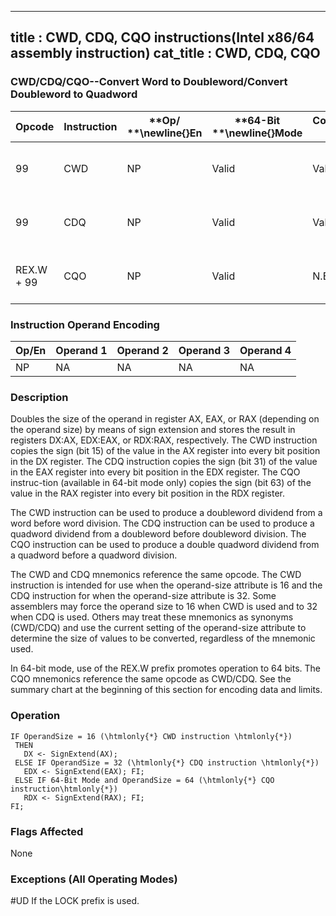 ----------------------------
title : CWD, CDQ, CQO instructions(Intel x86/64 assembly instruction)
cat_title : CWD, CDQ, CQO
----------------------------
### CWD/CDQ/CQO--Convert Word to Doubleword/Convert Doubleword to Quadword


|**Opcode**|**Instruction**|**Op/ **\newline{}**En**|**64-Bit **\newline{}**Mode**|**Compat/**\newline{}**Leg Mode**|**Description**|
|----------|---------------|------------------------|-----------------------------|---------------------------------|---------------|
|99|CWD|NP|Valid|Valid|DX:AX <- sign-extend of AX.|
|99|CDQ|NP|Valid|Valid|EDX:EAX <- sign-extend of EAX.|
|REX.W + 99|CQO|NP|Valid|N.E.|RDX:RAX<- sign-extend of RAX.|
### Instruction Operand Encoding


|Op/En|Operand 1|Operand 2|Operand 3|Operand 4|
|-----|---------|---------|---------|---------|
|NP|NA|NA|NA|NA|
### Description


Doubles the size of the operand in register AX, EAX, or RAX (depending on the operand size) by means of sign extension and stores the result in registers DX:AX, EDX:EAX, or RDX:RAX, respectively. The CWD instruction copies the sign (bit 15) of the value in the AX register into every bit position in the DX register. The CDQ instruction copies the sign (bit 31) of the value in the EAX register into every bit position in the EDX register. The CQO instruc-tion (available in 64-bit mode only) copies the sign (bit 63) of the value in the RAX register into every bit position in the RDX register.

The CWD instruction can be used to produce a doubleword dividend from a word before word division. The CDQ instruction can be used to produce a quadword dividend from a doubleword before doubleword division. The CQO instruction can be used to produce a double quadword dividend from a quadword before a quadword division.

The CWD and CDQ mnemonics reference the same opcode. The CWD instruction is intended for use when the operand-size attribute is 16 and the CDQ instruction for when the operand-size attribute is 32. Some assemblers may force the operand size to 16 when CWD is used and to 32 when CDQ is used. Others may treat these mnemonics as synonyms (CWD/CDQ) and use the current setting of the operand-size attribute to determine the size of values to be converted, regardless of the mnemonic used.

In 64-bit mode, use of the REX.W prefix promotes operation to 64 bits. The CQO mnemonics reference the same opcode as CWD/CDQ. See the summary chart at the beginning of this section for encoding data and limits.


### Operation

```info-verb
IF OperandSize = 16 (\htmlonly{*} CWD instruction \htmlonly{*})
 THEN 
   DX <- SignExtend(AX);
 ELSE IF OperandSize = 32 (\htmlonly{*} CDQ instruction \htmlonly{*})
   EDX <- SignExtend(EAX); FI;
 ELSE IF 64-Bit Mode and OperandSize = 64 (\htmlonly{*} CQO instruction\htmlonly{*})
   RDX <- SignExtend(RAX); FI;
FI;
```
### Flags Affected


None

### Exceptions (All Operating Modes)


#UD  If the LOCK prefix is used.

